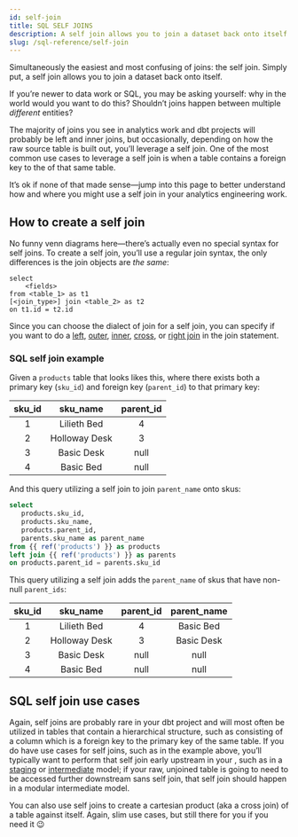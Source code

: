 ```yaml
---
id: self-join
title: SQL SELF JOINS
description: A self join allows you to join a dataset back onto itself. A common use cases to leverage a self join is when a table contains a foreign key to the primary key of that same table.
slug: /sql-reference/self-join
---
```


<head>
    <title>Working with self joins in SQL</title>
</head>

Simultaneously the easiest and most confusing of joins: the self join. Simply put, a self join allows you to join a dataset back onto itself.

If you’re newer to data work or SQL, you may be asking yourself: why in the world would you want to do this? Shouldn’t joins happen between multiple *different* entities?

The majority of joins you see in analytics work and dbt projects will probably be left and inner joins, but occasionally, depending on how the raw source table is built out, you’ll leverage a self join. One of the most common use cases to leverage a self join is when a table contains a foreign key to the <Term id="primary-key" /> of that same table.

It’s ok if none of that made sense—jump into this page to better understand how and where you might use a self join in your analytics engineering work.

## How to create a self join

No funny venn diagrams here—there’s actually even no special syntax for self joins. To create a self join, you’ll use a regular join syntax, the only differences is the join objects are *the same*:

```
select
	<fields>
from <table_1> as t1
[<join_type>] join <table_2> as t2
on t1.id = t2.id
```

Since you can choose the dialect of join for a self join, you can specify if you want to do a [left](/sql-reference/left-join), [outer](/sql-reference/outer-join), [inner](/sql-reference/inner-join), [cross](/sql-reference/cross-join), or [right join](/sql-reference/right-join) in the join statement.

### SQL self join example

Given a `products` table that looks likes this, where there exists both a primary key (`sku_id`) and foreign key (`parent_id`) to that primary key:

| **sku_id** | **sku_name** | **parent_id** |
|:---:|:---:|:---:|
| 1 | Lilieth Bed | 4 |
| 2 | Holloway Desk | 3 |
| 3 | Basic Desk | null |
| 4 | Basic Bed | null |

And this query utilizing a self join to join `parent_name` onto skus:

```sql
select
   products.sku_id,
   products.sku_name,
   products.parent_id,
   parents.sku_name as parent_name
from {{ ref('products') }} as products
left join {{ ref('products') }} as parents
on products.parent_id = parents.sku_id
```

This query utilizing a self join adds the `parent_name` of skus that have non-null `parent_ids`:

| sku_id | sku_name | parent_id | parent_name |
|:---:|:---:|:---:|:---:|
| 1 | Lilieth Bed | 4 | Basic Bed |
| 2 | Holloway Desk | 3 | Basic Desk |
| 3 | Basic Desk | null | null |
| 4 | Basic Bed | null | null |

## SQL self join use cases

Again, self joins are probably rare in your dbt project and will most often be utilized in tables that contain a hierarchical structure, such as consisting of a column which is a foreign key to the primary key of the same table. If you do have use cases for self joins, such as in the example above, you’ll typically want to perform that self join early upstream in your <Term id="dag" />, such as in a [staging](/best-practices/how-we-structure/2-staging) or [intermediate](/best-practices/how-we-structure/3-intermediate) model; if your raw, unjoined table is going to need to be accessed further downstream sans self join, that self join should happen in a modular intermediate model.

You can also use self joins to create a cartesian product (aka a cross join) of a table against itself. Again, slim use cases, but still there for you if you need it 😉
